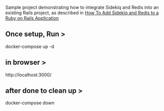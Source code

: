 Sample project demonstrating how to integrate Sidekiq and Redis into an existing Rails project, as described in [How To Add Sidekiq and Redis to a Ruby on Rails Application](https://www.digitalocean.com/community/tutorials/how-to-add-sidekiq-and-redis-to-a-ruby-on-rails-application)

## Once setup, Run >

docker-compose up -d

## in browser >

http://localhost:3000/

## after done to clean up >

docker-compose down
